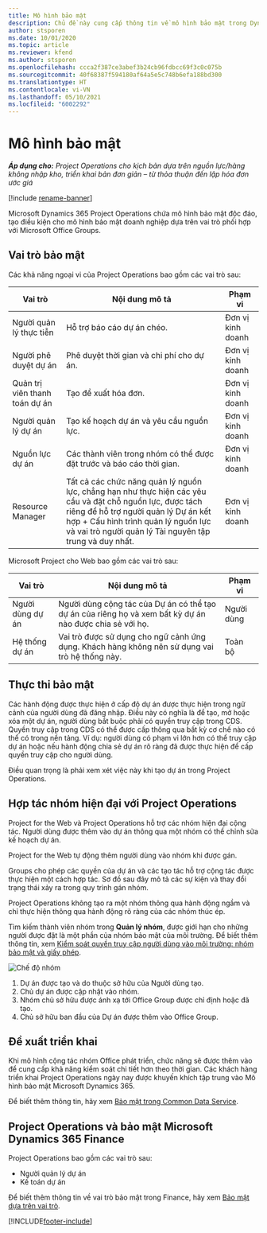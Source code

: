 ```yaml
---
title: Mô hình bảo mật
description: Chủ đề này cung cấp thông tin về mô hình bảo mật trong Dynamics 365 Project Operations.
author: stsporen
ms.date: 10/01/2020
ms.topic: article
ms.reviewer: kfend
ms.author: stsporen
ms.openlocfilehash: ccca2f387ce3abef3b24cb96fdbcc69f3c0c075b
ms.sourcegitcommit: 40f68387f594180af64a5e5c748b6efa188bd300
ms.translationtype: HT
ms.contentlocale: vi-VN
ms.lasthandoff: 05/10/2021
ms.locfileid: "6002292"
---
```

# <a name="security-model"></a>Mô hình bảo mật

_**Áp dụng cho:** Project Operations cho kịch bản dựa trên nguồn lực/hàng không nhập kho, triển khai bản đơn giản – từ thỏa thuận đến lập hóa đơn ước giá_

[!include [rename-banner](~/includes/cc-data-platform-banner.md)]

Microsoft Dynamics 365 Project Operations chứa mô hình bảo mật độc đáo, tạo điều kiện cho mô hình bảo mật doanh nghiệp dựa trên vai trò phối hợp với Microsoft Office Groups. 


## <a name="security-roles"></a>Vai trò bảo mật
Các khả năng ngoại vi của Project Operations bao gồm các vai trò sau:

| Vai trò                          | Nội dung mô tả                                                                                                                                                                 | Phạm vi |
|-------------------------------|-----------------------------------------------------------------------------------------------------------------------------------------------------------------------------|------|
| Người quản lý thực tiễn              | Hỗ trợ báo cáo dự án chéo.                                                                                                            | Đơn vị kinh doanh              |
| Người phê duyệt dự án              | Phê duyệt thời gian và chi phí cho dự án.                                                                                                                              | Đơn vị kinh doanh |
| Quản trị viên thanh toán dự án | Tạo đề xuất hóa đơn.                                                                                                                                                 | Đơn vị kinh doanh |
| Người quản lý dự án               | Tạo kế hoạch dự án và yêu cầu nguồn lực.                                                                                                                              | Đơn vị kinh doanh |
| Nguồn lực dự án              | Các thành viên trong nhóm có thể được đặt trước và báo cáo thời gian.                                                                                                          | Đơn vị kinh doanh|
| Resource Manager              | Tất cả các chức năng quản lý nguồn lực, chẳng hạn như thực hiện các yêu cầu và đặt chỗ nguồn lực, được tách riêng để hỗ trợ người quản lý Dự án kết hợp + Cấu hình trình quản lý nguồn lực và vai trò người quản lý Tài nguyên tập trung và duy nhất. | Đơn vị kinh doanh |


Microsoft Project cho Web bao gồm các vai trò sau:

| Vai trò           | Nội dung mô tả                                                                                                        | Phạm vi  |
|----------------|--------------------------------------------------------------------------------------------------------------------|--------|
| Người dùng dự án   | Người dùng cộng tác của Dự án có thể tạo dự án của riêng họ và xem bất kỳ dự án nào được chia sẻ với họ. | Người dùng   |
| Hệ thống dự án | Vai trò được sử dụng cho ngữ cảnh ứng dụng. Khách hàng không nên sử dụng vai trò hệ thống này.                                    | Toàn bộ |

## <a name="security-enforcement"></a>Thực thi bảo mật
Các hành động được thực hiện ở cấp độ dự án được thực hiện trong ngữ cảnh của người dùng đã đăng nhập. Điều này có nghĩa là để tạo, mở hoặc xóa một dự án, người dùng bắt buộc phải có quyền truy cập trong CDS. Quyền truy cập trong CDS có thể được cấp thông qua bất kỳ cơ chế nào có thể có trong nền tảng. Ví dụ: người dùng có phạm vi lớn hơn có thể truy cập dự án hoặc nếu hành động chia sẻ dự án rõ ràng đã được thực hiện để cấp quyền truy cập cho người dùng.

Điều quan trọng là phải xem xét việc này khi tạo dự án trong Project Operations.

## <a name="modern-group-collaboration-with-project-operations"></a>Hợp tác nhóm hiện đại với Project Operations
Project for the Web và Project Operations hỗ trợ các nhóm hiện đại cộng tác. Người dùng được thêm vào dự án thông qua một nhóm có thể chỉnh sửa kế hoạch dự án.

Project for the Web tự động thêm người dùng vào nhóm khi được gán.

Groups cho phép các quyền của dự án và các tạo tác hỗ trợ cộng tác được thực hiện một cách hợp tác. Sơ đồ sau đây mô tả các sự kiện và thay đổi trạng thái xảy ra trong quy trình gán nhóm.

Project Operations không tạo ra một nhóm thông qua hành động ngầm và chỉ thực hiện thông qua hành động rõ ràng của các nhóm thúc ép.

Tìm kiếm thành viên nhóm trong **Quản lý nhóm**, được giới hạn cho những người được đặt là một phần của nhóm bảo mật của môi trường. Để biết thêm thông tin, xem [Kiểm soát quyền truy cập người dùng vào môi trường: nhóm bảo mật và giấy phép](/power-platform/admin/control-user-access).

![Chế độ nhóm](./media/groupsmode.png)

1. Dự án được tạo và do thuộc sở hữu của Người dùng tạo.
2. Chủ dự án được cập nhật vào nhóm.
3. Nhóm chủ sở hữu được ánh xạ tới Office Group được chỉ định hoặc đã tạo.
4. Chủ sở hữu ban đầu của Dự án được thêm vào Office Group.

## <a name="deployment-recommendation"></a>Đề xuất triển khai
Khi mô hình cộng tác nhóm Office phát triển, chức năng sẽ được thêm vào để cung cấp khả năng kiểm soát chi tiết hơn theo thời gian. Các khách hàng triển khai Project Operations ngày nay được khuyến khích tập trung vào Mô hình bảo mật Microsoft Dynamics 365.

Để biết thêm thông tin, hãy xem [Bảo mật trong Common Data Service](/power-platform/admin/wp-security).

## <a name="project-operations-and-microsoft-dynamics-365-finance-security"></a>Project Operations và bảo mật Microsoft Dynamics 365 Finance
Project Operations bao gồm các vai trò sau:

- Người quản lý dự án
- Kế toán dự án

Để biết thêm thông tin về vai trò bảo mật trong Finance, hãy xem [Bảo mật dựa trên vai trò](/dynamics365/fin-ops-core/dev-itpro/sysadmin/role-based-security).




[!INCLUDE[footer-include](../includes/footer-banner.md)]